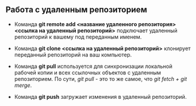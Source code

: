 ## Работа с удаленным репозиторием

* Команда **git remote add <название удаленного репозитория> <ссылка на удаленный репозиторий>** подключает удаленный репозиторий к вашему под переданным именем.

* Команда **git clone <ссылка на удаленный репозиторий>** клонирует переданный репозиторий на ваш компьютер.


* Команда **git pull** используется для синхронизации локальной рабочей копии и всех ссылочных объектов с удаленным репозиторием. По сути, _git pull_ - это то же самое, что _git fetch + git merge_.

* Команда **git push** загружает изменения в удаленный репозиторий.